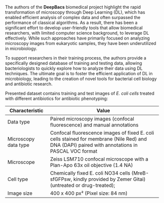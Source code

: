 The authors of the **DeepBacs** biomedical project highlight the rapid transformation of microscopy through Deep Learning (DL), which has enabled efficient analysis of complex data and often surpassed the performance of classical algorithms. As a result, there has been a significant effort to develop user-friendly tools that allow biomedical researchers, with limited computer science background, to leverage DL effectively. While such approaches have primarily focused on analyzing microscopy images from eukaryotic samples, they have been underutilized in microbiology.

To support researchers in their training process, the authors provide a specifically designed database of training and testing data, allowing bacteriologists to quickly explore how to analyze their data using DL techniques. The ultimate goal is to foster the efficient application of DL in microbiology, leading to the creation of novel tools for bacterial cell biology and antibiotic research.

Presented dataset contains training and test images of *E. coli cells* treated with different antibiotics for antibiotic phenotyping:

| Characteristic       | Value                                                                                                                                           |
| -------------------- | ----------------------------------------------------------------------------------------------------------------------------------------------- |
| Data type            | Paired microscopy images (confocal fluorescence) and manual annotations                                                                         |
| Microscopy data type | Confocal fluorescence images of fixed E. coli cells stained for membrane (Nile Red) and DNA (DAPI) paired with annotations in PASCAL VOC format |
| Microscope           | Zeiss LSM710 confocal microscope with a Plan-Apo 63x oil objective (1.4 NA)                                                                     |
| Cell type            | Chemically fixed E. coli NO34 cells (MreB-sfGFPsw, kindly provided by Zemer Gitai) (untreated or drug-treated);                                 |
| Image size           | 400 x 400 px² (Pixel size: 84 nm)                                                                                                              |
